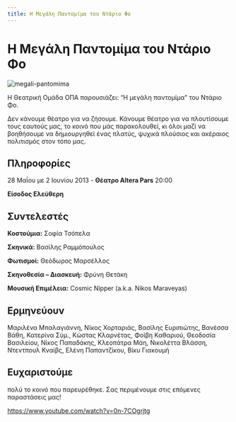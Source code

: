 ```yaml
---
title: Η Μεγάλη Παντομίμα του Ντάριο Φο
---
```


# Η Μεγάλη Παντομίμα του Ντάριο Φο

![megali-pantomima](https://github.com/theatrikiopa/theatrikiopa.eu/assets/16403754/2914347c-7c7f-4aa3-9b2c-7af1db7800b9)

Η Θεατρική Ομάδα ΟΠΑ παρουσιάζει: “Η μεγάλη παντομίμα” του Ντάριο Φο.

Δεν κάνουμε θέατρο για να ζήσουμε. Κάνουμε θέατρο για να πλουτίσουμε τους εαυτούς μας, το κοινό που μάς παρακολουθεί, κι όλοι μαζί να βοηθήσουμε να δημιουργηθεί ένας πλατύς, ψυχικά πλούσιος και ακέραιος πολιτισμός στον τόπο μας.

## Πληροφορίες
28 Μαΐου με 2 Ιουνίου 2013 - **Θέατρο Altera Pars** 20:00

**Είσοδος Ελεύθερη**

## Συντελεστές
**Κοστούμια:** Σοφία Τσόπελα

**Σκηνικά:** Βασίλης Ραμμόπουλος

**Φωτισμοί:** Θεόδωρος Μαρσέλλος

**Σκηνοθεσία – Διασκευή:** Φρύνη Θετάκη

**Μουσική Επιμέλεια:** Cosmic Nipper (a.k.a. Nikos Maraveyas)

## Ερμηνεύουν
Μαριλένα Μπαλαγιάννη, Νϊκος Χορταριάς, Βασίλης Ευριπιώτης, Βανέσσα Βάθη, Κατερίνα Σύμ., Κώστας Κλαρνέτας, Φοίβη Καθαριού, Θεοδοσία Βασιλείου, Νίκος Παπαδάκης, Κλεοπάτρα Μάη, Νικολέττα Βλάσση, Ντεντπουλ Κναίβς, Ελένη Παπαντζίκου, Βίκυ Γιακουμή

## Ευχαριστούμε
πολύ το κοινό που παρευρέθηκε. Σας περιμένουμε στις επόμενες παραστάσεις μας!

https://www.youtube.com/watch?v=0n-7COgrjtg
